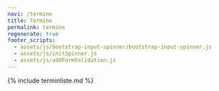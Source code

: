 ```yaml
---
navi: /termine
title: Termine
permalink: termine
regenerate: true
footer_scripts:
  - assets/js/bootstrap-input-spinner/bootstrap-input-spinner.js
  - assets/js/initSpinner.js
  - assets/js/addFormValidation.js
---
```



{% include terminliste.md %}